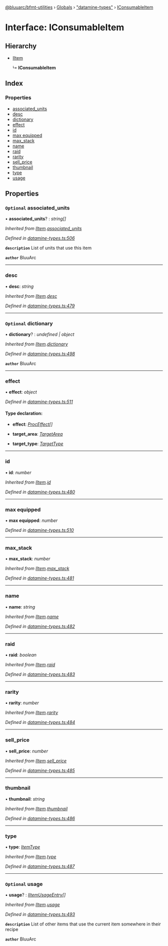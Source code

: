 [@bluuarc/bfmt-utilities](../README.md) › [Globals](../globals.md) › ["datamine-types"](../modules/_datamine_types_.md) › [IConsumableItem](_datamine_types_.iconsumableitem.md)

# Interface: IConsumableItem

## Hierarchy

* [IItem](_datamine_types_.iitem.md)

  ↳ **IConsumableItem**

## Index

### Properties

* [associated_units](_datamine_types_.iconsumableitem.md#optional-associated_units)
* [desc](_datamine_types_.iconsumableitem.md#desc)
* [dictionary](_datamine_types_.iconsumableitem.md#optional-dictionary)
* [effect](_datamine_types_.iconsumableitem.md#effect)
* [id](_datamine_types_.iconsumableitem.md#id)
* [max equipped](_datamine_types_.iconsumableitem.md#max-equipped)
* [max_stack](_datamine_types_.iconsumableitem.md#max_stack)
* [name](_datamine_types_.iconsumableitem.md#name)
* [raid](_datamine_types_.iconsumableitem.md#raid)
* [rarity](_datamine_types_.iconsumableitem.md#rarity)
* [sell_price](_datamine_types_.iconsumableitem.md#sell_price)
* [thumbnail](_datamine_types_.iconsumableitem.md#thumbnail)
* [type](_datamine_types_.iconsumableitem.md#type)
* [usage](_datamine_types_.iconsumableitem.md#optional-usage)

## Properties

### `Optional` associated_units

• **associated_units**? : *string[]*

*Inherited from [IItem](_datamine_types_.iitem.md).[associated_units](_datamine_types_.iitem.md#optional-associated_units)*

*Defined in [datamine-types.ts:506](https://github.com/BluuArc/bfmt-utilities/blob/8c37919/src/datamine-types.ts#L506)*

**`description`** List of units that use this item

**`author`** BluuArc

___

###  desc

• **desc**: *string*

*Inherited from [IItem](_datamine_types_.iitem.md).[desc](_datamine_types_.iitem.md#desc)*

*Defined in [datamine-types.ts:479](https://github.com/BluuArc/bfmt-utilities/blob/8c37919/src/datamine-types.ts#L479)*

___

### `Optional` dictionary

• **dictionary**? : *undefined | object*

*Inherited from [IItem](_datamine_types_.iitem.md).[dictionary](_datamine_types_.iitem.md#optional-dictionary)*

*Defined in [datamine-types.ts:498](https://github.com/BluuArc/bfmt-utilities/blob/8c37919/src/datamine-types.ts#L498)*

**`author`** BluuArc

___

###  effect

• **effect**: *object*

*Defined in [datamine-types.ts:511](https://github.com/BluuArc/bfmt-utilities/blob/8c37919/src/datamine-types.ts#L511)*

#### Type declaration:

* **effect**: *[ProcEffect](../modules/_datamine_types_.md#proceffect)[]*

* **target_area**: *[TargetArea](../enums/_datamine_types_.targetarea.md)*

* **target_type**: *[TargetType](../enums/_datamine_types_.targettype.md)*

___

###  id

• **id**: *number*

*Inherited from [IItem](_datamine_types_.iitem.md).[id](_datamine_types_.iitem.md#id)*

*Defined in [datamine-types.ts:480](https://github.com/BluuArc/bfmt-utilities/blob/8c37919/src/datamine-types.ts#L480)*

___

###  max equipped

• **max equipped**: *number*

*Defined in [datamine-types.ts:510](https://github.com/BluuArc/bfmt-utilities/blob/8c37919/src/datamine-types.ts#L510)*

___

###  max_stack

• **max_stack**: *number*

*Inherited from [IItem](_datamine_types_.iitem.md).[max_stack](_datamine_types_.iitem.md#max_stack)*

*Defined in [datamine-types.ts:481](https://github.com/BluuArc/bfmt-utilities/blob/8c37919/src/datamine-types.ts#L481)*

___

###  name

• **name**: *string*

*Inherited from [IItem](_datamine_types_.iitem.md).[name](_datamine_types_.iitem.md#name)*

*Defined in [datamine-types.ts:482](https://github.com/BluuArc/bfmt-utilities/blob/8c37919/src/datamine-types.ts#L482)*

___

###  raid

• **raid**: *boolean*

*Inherited from [IItem](_datamine_types_.iitem.md).[raid](_datamine_types_.iitem.md#raid)*

*Defined in [datamine-types.ts:483](https://github.com/BluuArc/bfmt-utilities/blob/8c37919/src/datamine-types.ts#L483)*

___

###  rarity

• **rarity**: *number*

*Inherited from [IItem](_datamine_types_.iitem.md).[rarity](_datamine_types_.iitem.md#rarity)*

*Defined in [datamine-types.ts:484](https://github.com/BluuArc/bfmt-utilities/blob/8c37919/src/datamine-types.ts#L484)*

___

###  sell_price

• **sell_price**: *number*

*Inherited from [IItem](_datamine_types_.iitem.md).[sell_price](_datamine_types_.iitem.md#sell_price)*

*Defined in [datamine-types.ts:485](https://github.com/BluuArc/bfmt-utilities/blob/8c37919/src/datamine-types.ts#L485)*

___

###  thumbnail

• **thumbnail**: *string*

*Inherited from [IItem](_datamine_types_.iitem.md).[thumbnail](_datamine_types_.iitem.md#thumbnail)*

*Defined in [datamine-types.ts:486](https://github.com/BluuArc/bfmt-utilities/blob/8c37919/src/datamine-types.ts#L486)*

___

###  type

• **type**: *[ItemType](../enums/_datamine_types_.itemtype.md)*

*Inherited from [IItem](_datamine_types_.iitem.md).[type](_datamine_types_.iitem.md#type)*

*Defined in [datamine-types.ts:487](https://github.com/BluuArc/bfmt-utilities/blob/8c37919/src/datamine-types.ts#L487)*

___

### `Optional` usage

• **usage**? : *[IItemUsageEntry](_datamine_types_.iitemusageentry.md)[]*

*Inherited from [IItem](_datamine_types_.iitem.md).[usage](_datamine_types_.iitem.md#optional-usage)*

*Defined in [datamine-types.ts:493](https://github.com/BluuArc/bfmt-utilities/blob/8c37919/src/datamine-types.ts#L493)*

**`description`** List of other items that use the current item somewhere in their recipe

**`author`** BluuArc
